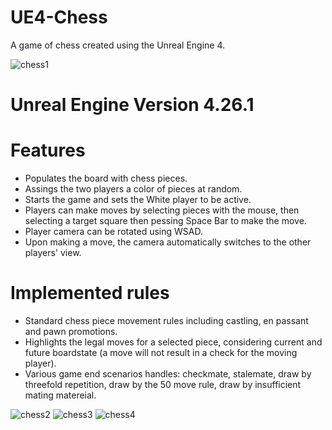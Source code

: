 

# UE4-Chess
A game of chess created using the Unreal Engine 4.

![chess1](https://user-images.githubusercontent.com/49829764/113481110-01bc7580-9498-11eb-8f87-29c519f21775.jpg)


# Unreal Engine Version 4.26.1

# Features
- Populates the board with chess pieces.
- Assings the two players a color of pieces at random.
- Starts the game and sets the White player to be active.
- Players can make moves by selecting pieces with the mouse, then selecting a target square then pessing Space Bar to make the move.
- Player camera can be rotated using WSAD.
- Upon making a move, the camera automatically switches to the other players' view.

# Implemented rules
- Standard chess piece movement rules including castling, en passant and pawn promotions.
- Highlights the legal moves for a selected piece, considering current and future boardstate (a move will not result in a check for the moving player).
- Various game end scenarios handles: checkmate, stalemate, draw by threefold repetition, draw by the 50 move rule, draw by insufficient mating matereial.

![chess2](https://user-images.githubusercontent.com/49829764/113481121-0bde7400-9498-11eb-82e8-da4cdfb19b44.jpg)
![chess3](https://user-images.githubusercontent.com/49829764/113481124-0e40ce00-9498-11eb-8c1a-0c6a80cb7d25.jpg)
![chess4](https://user-images.githubusercontent.com/49829764/113481126-0f71fb00-9498-11eb-9ecf-ac75da7f8934.jpg)
